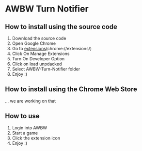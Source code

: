 # AWBW Turn Notifier

## How to install using the source code

1. Download the source code
2. Open Google Chrome
3. Go to [extensions](chrome://extensions/)(chrome://extensions/)
4. Click On Manage Extensions
5. Turn On Developer Option
6. Click on load unpdacked
7. Select AWBW-Turn-Notifier folder
8. Enjoy :)

## How to install using the Chrome Web Store
... we are working on that

## How to use

1. Login into AWBW
2. Start a game
3. Click the extension icon
4. Enjoy :)